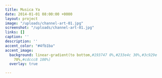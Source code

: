 ```yaml
---
title: Musica Ya
date: 2014-01-01 08:00:00 +0000
layout: project
image: "/uploads/channel-art-01.jpg"
screenshot: "/uploads/channel-art-01.jpg"
links: []
caption: ''
description: ''
accent_color: "#4fb1ba"
accent_image:
  background: linear-gradient(to bottom,#193747 0%,#233e4c 30%,#3c929e 50%,#d5d5d4
    70%,#cdccc8 100%)
  overlay: true

---
```

